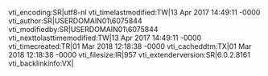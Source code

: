 vti_encoding:SR|utf8-nl
vti_timelastmodified:TW|13 Apr 2017 14:49:11 -0000
vti_author:SR|USERDOMAIN01\\6075844
vti_modifiedby:SR|USERDOMAIN01\\6075844
vti_nexttolasttimemodified:TW|13 Apr 2017 14:49:11 -0000
vti_timecreated:TR|01 Mar 2018 12:18:38 -0000
vti_cacheddtm:TX|01 Mar 2018 12:18:38 -0000
vti_filesize:IR|957
vti_extenderversion:SR|6.0.2.8161
vti_backlinkinfo:VX|
